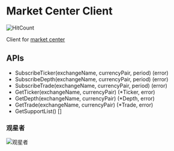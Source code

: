 # Market Center Client
![HitCount](http://hits.dwyl.io/goex-top/market_center_client.svg)

Client for [market center](https://github.com/goex-top/market_center)

## APIs

* SubscribeTicker(exchangeName, currencyPair, period) (error)
* SubscribeDepth(exchangeName, currencyPair, period) (error)
* SubscribeTrade(exchangeName, currencyPair, period) (error)
* GetTicker(exchangeName, currencyPair) (*Ticker, error)
* GetDepth(exchangeName, currencyPair) (*Depth, error)
* GetTrade(exchangeName, currencyPair) (*Trade, error)
* GetSupportList() []

### 观星者

![观星者](https://starchart.cc/goex-top/market_center_client.svg)
